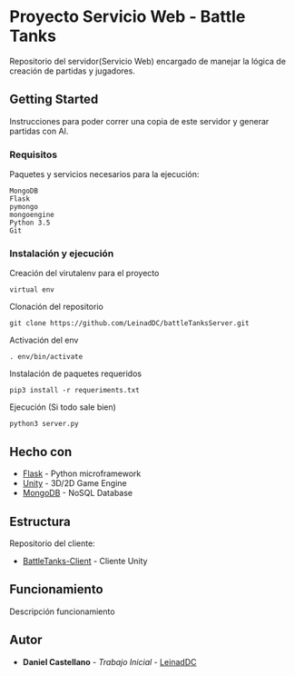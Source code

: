 # Proyecto Servicio Web - Battle Tanks

Repositorio del servidor(Servicio Web) encargado de manejar la lógica de creación de partidas y jugadores.


## Getting Started

Instrucciones para poder correr una copia de este servidor y generar partidas con AI.

### Requisitos

Paquetes y servicios necesarios para la ejecución:

```
MongoDB
Flask
pymongo
mongoengine
Python 3.5
Git
```

### Instalación y ejecución

Creación del virutalenv para el proyecto

```
virtual env
```

Clonación del repositorio

```
git clone https://github.com/LeinadDC/battleTanksServer.git
```

Activación del env

```
. env/bin/activate
```

Instalación de paquetes requeridos

```
pip3 install -r requeriments.txt
```

Ejecución (Si todo sale bien)

```
python3 server.py
```

## Hecho con

* [Flask](http://flask.pocoo.org/) - Python microframework
* [Unity](https://unity3d.com/) - 3D/2D Game Engine
* [MongoDB](https://www.mongodb.com/) - NoSQL Database

## Estructura

Repositorio del cliente:
* [BattleTanks-Client](https://github.com/LeinadDC/battleTanks) - Cliente Unity

## Funcionamiento

Descripción funcionamiento


## Autor
* **Daniel Castellano** - *Trabajo Inicial* - [LeinadDC](https://github.com/LeinadDC/)


